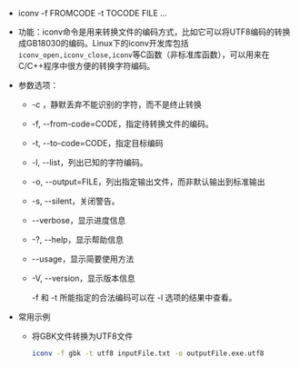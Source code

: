 - iconv -f FROMCODE -t TOCODE FILE ...

- 功能：iconv命令是用来转换文件的编码方式，比如它可以将UTF8编码的转换成GB18030的编码。Linux下的iconv开发库包括`iconv_open,iconv_close,iconv`等C函数（非标准库函数），可以用来在C/C++程序中很方便的转换字符编码。

- 参数选项：

  - -c ，静默丢弃不能识别的字符，而不是终止转换

  - -f, --from-code=CODE，指定待转换文件的编码。

  - -t, --to-code=CODE，指定目标编码

  - -l, --list，列出已知的字符编码。

  - -o, --output=FILE，列出指定输出文件，而非默认输出到标准输出

  - -s, --silent，关闭警告。

  - --verbose，显示进度信息

  - -?, --help，显示帮助信息

  - --usage，显示简要使用方法

  - -V, --version，显示版本信息

    -f 和 -t 所能指定的合法编码可以在 -l 选项的结果中查看。

- 常用示例

  - 将GBK文件转换为UTF8文件

    ```bash
    iconv -f gbk -t utf8 inputFile.txt -o outputFile.exe.utf8
    ```